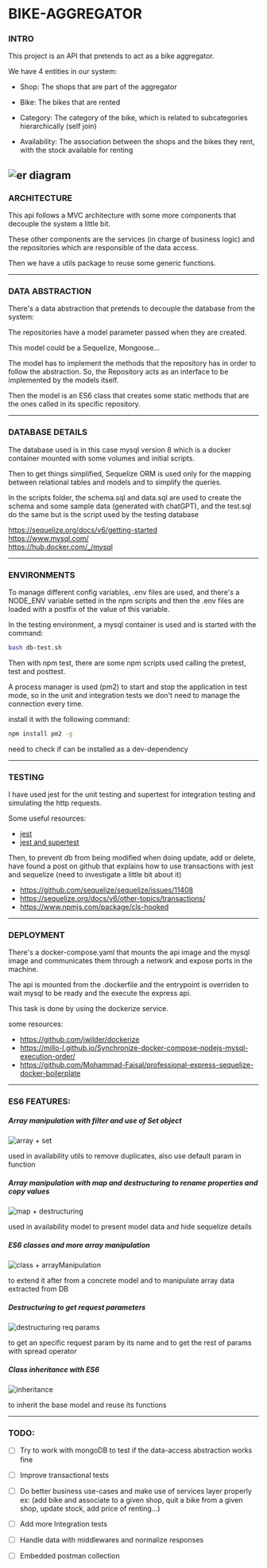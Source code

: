 # BIKE-AGGREGATOR

### INTRO

This project is an API that pretends to act as a bike aggregator.

We have 4 entities in our system:

- Shop: The shops that are part of the aggregator

- Bike: The bikes that are rented

- Category: The category of the bike, which is related to subcategories hierarchically (self join)

- Availability: The association between the shops and the bikes they rent, with the stock available for renting

![er diagram](./images/er-bikes.png)
---

### ARCHITECTURE

This api follows a MVC architecture with some more components that decouple the system a little bit.

These other components are the services (in charge of business logic) and the repositories which are responsible of the data access.

Then we have a utils package to reuse some generic functions.

---

### DATA ABSTRACTION

There's a data abstraction that pretends to decouple the database from the system:

The repositories have a model parameter passed when they are created.

This model could be a Sequelize, Mongoose... 

The model has to implement the methods that the repository has in order to follow the abstraction. So, the Repository acts as an interface to be implemented by the models itself.

Then the model is an ES6 class that creates some static methods that are the ones called in its specific repository.

---

### DATABASE DETAILS

The database used is in this case mysql version 8 which is a docker container mounted with some volumes and initial scripts.

Then to get things simplified, Sequelize ORM is used only for the mapping between relational tables and models and to simplify the queries.

In the scripts folder, the schema.sql and data.sql are used to create the schema and some sample data (generated with chatGPT), and the test.sql do the same but is the script used by the testing database

https://sequelize.org/docs/v6/getting-started<br>
https://www.mysql.com/ <br>
https://hub.docker.com/_/mysql<br>

---

### ENVIRONMENTS

To manage different config variables, .env files are used, and there's a NODE_ENV variable setted in the npm scripts and then the .env files are loaded with a postfix of the value of this variable.

In the testing environment, a mysql container is used and is started with the command:

```bash
bash db-test.sh
```
Then with npm test, there are some npm scripts used calling the pretest, test and posttest.

A process manager is used (pm2) to start and stop the application in test mode, so in the unit and integration tests we don't need to manage the connection every time.

install it with the following command:

```bash
npm install pm2 -g
```
need to check if can be installed as a dev-dependency

---

### TESTING

I have used jest for the unit testing and supertest for integration testing and simulating the http requests.

Some useful resources:
- <a href="https://jestjs.io/docs/getting-started">jest</a>
- <a href="https://www.albertgao.xyz/2017/05/24/how-to-test-expressjs-with-jest-and-supertest/">jest and supertest</a>

Then, to prevent db from being modified when doing update, add or delete, have found a post on github 
that explains how to use transactions with jest and sequelize (need to investigate a little bit about it)

- https://github.com/sequelize/sequelize/issues/11408
- https://sequelize.org/docs/v6/other-topics/transactions/
- https://www.npmjs.com/package/cls-hooked
---

### DEPLOYMENT

There's a docker-compose.yaml that mounts the api image and the mysql image and communicates them
through a network and expose ports in the machine.

The api is mounted from the .dockerfile and the entrypoint is overriden to wait mysql to be ready and the execute the express api.

This task is done by using the dockerize service.

some resources:

- https://github.com/jwilder/dockerize
- https://millo-l.github.io/Synchronize-docker-compose-nodejs-mysql-execution-order/
- https://github.com/Mohammad-Faisal/professional-express-sequelize-docker-boilerplate

---

### ES6 FEATURES: 

##### Array manipulation with filter and use of Set object

![array + set](./images/code1.png)

used in availability utils to remove duplicates, also use default param in function

##### Array manipulation with map and destructuring to rename properties and copy values

![map + destructuring](./images/code2.png)

used in availability model to present model data and hide sequelize details

##### ES6 classes and more array manipulation

![class + arrayManipulation](./images/code3.png)

to extend it after from a concrete model and to manipulate array data extracted from DB

##### Destructuring to get request parameters

![destructuring req params](./images/code4.png)

to get an specific request param by its name and to get the rest of params with spread operator

##### Class inheritance with ES6

![inheritance](./images/code5.png)

to inherit the base model and reuse its functions

---

### TODO:

- [ ] Try to work with mongoDB to test if the data-access abstraction works fine

- [ ] Improve transactional tests

- [ ] Do better business use-cases and make use of services layer properly
      ex: (add bike and associate to a given shop, quit a bike from a given shop, update stock, add price of renting...)

- [ ] Add more Integration tests

- [ ] Handle data with middlewares and normalize responses

- [ ] Embedded postman collection






